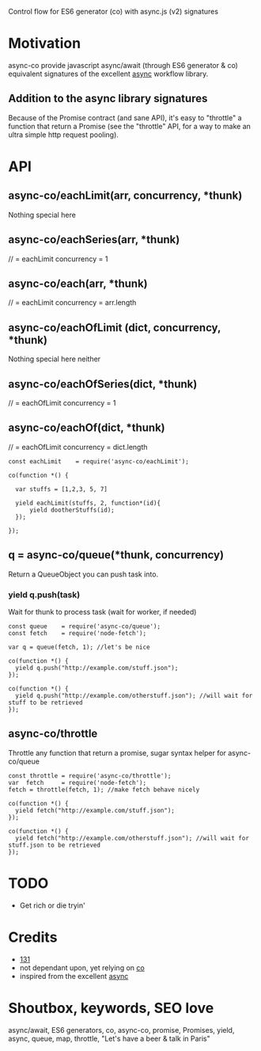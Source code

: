 Control flow for ES6 generator (co) with async.js (v2) signatures

# Motivation
async-co provide javascript async/await (through ES6 generator & co) equivalent signatures of the excellent [async](https://github.com/caolan/async) workflow library. 


## Addition to the async library signatures
Because of the Promise contract (and sane API), it's easy to "throttle" a function that return a Promise (see the "throttle" API, for a way to make an ultra simple http request pooling).


# API

## async-co/eachLimit(arr, concurrency, *thunk)
Nothing special here
## async-co/eachSeries(arr, *thunk)
// = eachLimit concurrency = 1
## async-co/each(arr, *thunk)
// = eachLimit concurrency = arr.length

## async-co/eachOfLimit (dict, concurrency, *thunk)
Nothing special here neither

## async-co/eachOfSeries(dict, *thunk)
 // = eachOfLimit concurrency = 1

## async-co/eachOf(dict, *thunk)
// = eachOfLimit concurrency = dict.length


```
const eachLimit    = require('async-co/eachLimit');

co(function *() {

  var stuffs = [1,2,3, 5, 7]

  yield eachLimit(stuffs, 2, function*(id){
      yield dootherStuffs(id);
  });

});
```

## q = async-co/queue(*thunk, concurrency)
Return a QueueObject you can push task into.
### yield q.push(task)
Wait for thunk to process task (wait for worker, if needed)

```
const queue    = require('async-co/queue');
const fetch    = require('node-fetch');

var q = queue(fetch, 1); //let's be nice

co(function *() {
  yield q.push("http://example.com/stuff.json");
});

co(function *() {
  yield q.push("http://example.com/otherstuff.json"); //will wait for stuff to be retrieved
});
```

## async-co/throttle
Throttle any function that return a promise, sugar syntax helper for async-co/queue


```
const throttle = require('async-co/throttle');
var  fetch     = require('node-fetch');
fetch = throttle(fetch, 1); //make fetch behave nicely

co(function *() {
  yield fetch("http://example.com/stuff.json");
});

co(function *() {
  yield fetch("http://example.com/otherstuff.json"); //will wait for stuff.json to be retrieved
});
```



# TODO
* Get rich or die tryin'

# Credits

* [131](https://github.com/131)
* not dependant upon, yet relying on [co](https://github.com/tj/co)
* inspired from the excellent [async](https://github.com/caolan/async)



# Shoutbox, keywords, SEO love
async/await, ES6 generators, co, async-co, promise, Promises, yield, async, queue, map, throttle, "Let's have a beer & talk in Paris"



